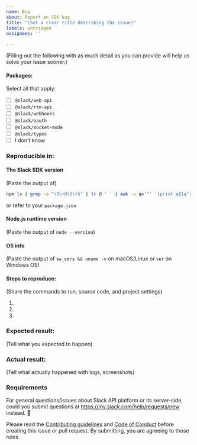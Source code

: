 ```yaml
---
name: Bug
about: Report an SDK bug
title: "(Set a clear title describing the issue)"
labels: untriaged
assignees: ''

---
```


(Filling out the following with as much detail as you can provide will help us solve your issue sooner.)

#### Packages:

Select all that apply:

- [ ] `@slack/web-api`
- [ ] `@slack/rtm-api`
- [ ] `@slack/webhooks`
- [ ] `@slack/oauth`
- [ ] `@slack/socket-mode`
- [ ] `@slack/types`
- [ ] I don't know

### Reproducible in:

#### The Slack SDK version

(Paste the output of)
```bash
npm ls | grep -o "\S\+@\S\+$" | tr @ ' ' | awk -v q='"' '{print q$1q": "q"^"$2q","}' | grep slack
```
or refer to your `package.json`

#### Node.js runtime version

(Paste the output of `node --version`)

#### OS info

(Paste the output of `sw_vers && uname -v` on macOS/Linux or `ver` on Windows OS)

#### Steps to reproduce:

(Share the commands to run, source code, and project settings)

1.
2.
3.

### Expected result:

(Tell what you expected to happen)

### Actual result:

(Tell what actually happened with logs, screenshots)

### Requirements

For general questions/issues about Slack API platform or its server-side, could you submit questions at https://my.slack.com/help/requests/new instead. :bow:

Please read the [Contributing guidelines](https://github.com/slackapi/node-slack-sdk/blob/main/.github/contributing.md) and [Code of Conduct](https://slackhq.github.io/code-of-conduct) before creating this issue or pull request. By submitting, you are agreeing to those rules.
